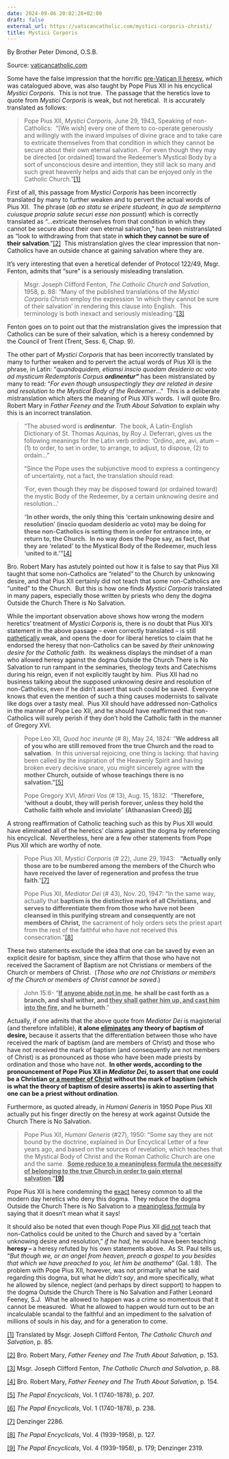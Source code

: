 ```yaml
---
date: 2024-09-06 20:02:28+02:00
draft: false
external_url: https://vaticancatholic.com/mystici-corporis-christi/
title: Mystici Corporis
---
```





By Brother Peter Dimond, O.S.B.

Source: [vaticancatholic.com](https://vaticancatholic.com/mystici-corporis-christi/)

<p>Some have the false impression that the horrific <a href="https://vaticancatholic.com/heresy-before-vatican-ii/">pre-Vatican II heresy</a>, which was catalogued above, was also taught by Pope Pius XII in his encyclical <em>Mystici Corporis</em>.  This is not true.  The passage that the heretics love to quote from <em>Mystici Corporis</em> is weak, but not heretical.  It is accurately translated as follows:</p>
<blockquote>
<p>Pope Pius XII, <em>Mystici Corporis</em>, June 29, 1943, Speaking of non-Catholics:  “[We wish] every one of them to co-operate generously and willingly with the inward impulses of divine grace and to take care to extricate themselves from that condition in which they cannot be secure about their own eternal salvation.  For even though they may be directed [or ordained] toward the Redeemer’s Mystical Body by a sort of unconscious desire and intention, they still lack so many and such great heavenly helps and aids that can be enjoyed only in the Catholic Church.”<a href="#_edn1" name="_ednref1">[1]</a></p>
</blockquote>
<p>First of all, this passage from <em>Mystici Corporis</em> has been incorrectly translated by many to further weaken and to pervert the actual words of Pius XII.  The phrase (<em>ab eo statu se eripere studeant, in quo de sempiterna cuiusque propria salute securi esse non possunt</em>) which is correctly translated as “…extricate themselves from that condition in which they cannot be secure about their own eternal salvation,” has been mistranslated as “look to withdrawing from that state in <strong>which they cannot be sure of their salvation</strong>.”<a href="#_edn2" name="_ednref2">[2]</a>  This mistranslation gives the clear impression that non-Catholics have an outside chance at gaining salvation where they are.</p>
<p>It’s very interesting that even a heretical defender of Protocol 122/49, Msgr. Fenton, admits that “sure” is a seriously misleading translation.</p>
<blockquote>
<p>Msgr. Joseph Clifford Fenton, <em>The Catholic Church and Salvation</em>, 1958, p. 88: “Many of the published translations of the <em>Mystici Corporis Christi</em> employ the expression ‘in which they cannot be sure of their salvation’ in rendering this clause into English.  This terminology is both inexact and seriously misleading.”<a href="#_edn3" name="_ednref3">[3]</a></p>
</blockquote>
<p>Fenton goes on to point out that the mistranslation gives the impression that Catholics can be sure of their salvation, which is a heresy condemned by the Council of Trent (Trent, Sess. 6, Chap. 9).</p>
<p>The other part of <em>Mystici Corporis</em> that has been incorrectly translated by many to further weaken and to pervert the actual words of Pius XII is the phrase, in Latin: “<em>quandoquidem, etiamsi inscio quodam desiderio ac voto ad mysticum Redemptoris Corpus <strong>ordinentur”</strong></em> has been mistranslated by many to read: “<em>For even though unsuspectingly they are related in desire and resolution to the Mystical Body of the Redeemer</em>…”  This is a deliberate mistranslation which alters the meaning of Pius XII’s words.  I will quote Bro. Robert Mary in <em>Father Feeney and the Truth About Salvation</em> to explain why this is an incorrect translation.</p>
<blockquote>
<p>“The abused word is <strong><em>ordinentur</em></strong>.  The book, A Latin-English Dictionary of St. Thomas Aquinas, by Roy J. Deferrari, gives us the following meanings for the Latin verb ordino: ‘Ordino, are, avi, atum – (1) to order, to set in order, to arrange, to adjust, to dispose, (2) to ordain…”</p>
<p>“Since the Pope uses the subjunctive mood to express a contingency of uncertainty, not a fact, the translation should read:</p>
<p>‘For, even though they may be disposed toward (or ordained toward) the mystic Body of the Redeemer, by a certain unknowing desire and resolution…’</p>
<p>“<strong>In other words, the only thing this ‘certain unknowing desire and resolution’ (inscio quodam desiderio ac voto) may be doing for these non-Catholics is setting them in order for entrance into, or return to, the Church.  In no way does the Pope say, as fact, that they are ‘related’ to the Mystical Body of the Redeemer, much less ‘united to it.’”</strong><a href="#_edn4" name="_ednref4">[4]</a></p>
</blockquote>
<p>Bro. Robert Mary has astutely pointed out how it is false to say that Pius XII taught that some non-Catholics are “related” to the Church by unknowing desire, and that Pius XII certainly did not teach that some non-Catholics are “united” to the Church.  But this is how one finds <em>Mystici Corporis</em> translated in many papers, especially those written by priests who deny the dogma Outside the Church There is No Salvation.</p>
<p>While the important observation above shows how wrong the modern heretics’ treatment of <em>Mystici Corporis</em> is, there is no doubt that Pius XII’s statement in the above passage – even correctly translated – is still <u>pathetically</u> weak, and opens the door for liberal heretics to claim that he endorsed the heresy that non-Catholics can be saved <em>by their unknowing desire for the Catholic faith</em>.  Its weakness displays the mindset of a man who allowed heresy against the dogma Outside the Church There is No Salvation to run rampant in the seminaries, theology texts and Catechisms during his reign, even if not explicitly taught by him.  Pius XII had no business talking about the supposed unknowing desire and resolution of non-Catholics, even if he didn’t assert that such could be saved.  Everyone knows that even the mention of such a thing causes modernists to salivate like dogs over a tasty meal.  Pius XII should have addressed non-Catholics in the manner of Pope Leo XII, and he should have reaffirmed that non-Catholics will surely perish if they don’t hold the Catholic faith in the manner of Gregory XVI.</p>
<blockquote>
<p>Pope Leo XII, <em>Quod hoc ineunte</em> (# 8), May 24, 1824: “<strong>We address all of you who are still removed from the true Church and the road to salvation</strong>.  In this universal rejoicing, one thing is lacking: that having been called by the inspiration of the Heavenly Spirit and having broken every decisive snare, you might sincerely agree with <strong>the mother Church, outside of whose teachings there is no salvation.”</strong><a href="#_edn5" name="_ednref5">[5]</a></p>
<p>Pope Gregory XVI, <em>Mirari Vos</em> (# 13), Aug. 15, 1832:  “<strong>Therefore, ‘without a doubt, they will perish forever, unless they hold the Catholic faith whole and inviolate</strong>” <strong>(Athanasian Creed)</strong>.<a href="#_edn6" name="_ednref6">[6]</a></p>
</blockquote>
<p>A strong reaffirmation of Catholic teaching such as this by Pius XII would have eliminated all of the heretics’ claims against the dogma by referencing his encyclical.  Nevertheless, here are a few other statements from Pope Pius XII which are worthy of note.</p>
<blockquote>
<p>Pope Pius XII,<em> Mystici Corporis </em>(# 22), June 29, 1943:   <strong>“Actually only those are to be numbered among the members of the Church who have received the laver of regeneration and profess the true faith</strong>.”<a href="#_edn7" name="_ednref7">[7]</a></p>
<p>Pope Pius XII, <em>Mediator Dei</em> (# 43), Nov. 20, 1947: “In the same way, actually that <strong>baptism is the distinctive mark of all Christians, and serves to differentiate them from those who have not been cleansed in this purifying stream and consequently are not members of Christ,</strong> the sacrament of holy orders sets the priest apart from the rest of the faithful who have not received this consecration.”<a href="#_edn8" name="_ednref8">[8]</a></p>
</blockquote>
<p>These two statements exclude the idea that one can be saved by even an explicit desire for baptism, since they affirm that those who have not received the Sacrament of Baptism are not Christians or members of the Church or members of Christ.  (<em>Those who are not Christians or members of the Church or members of Christ cannot be saved</em>.) </p>
<blockquote>
<p>John 15:6- “<strong><u>If anyone abide not in me</u></strong>, <strong>he shall be cast forth as a branch, and shall wither, and <u>they shall gather him up, and cast him into the fire</u>, and he burneth</strong>.”</p>
</blockquote>
<p>Actually, if one admits that the above quote from <em>Mediator Dei</em> is magisterial (and therefore infallible), <strong>it alone <u>eliminates</u> any theory of baptism of desire,</strong> because it asserts that the differentiation between those who have received the mark of baptism (and are members of Christ) and those who have not received the mark of baptism (and consequently are not members of Christ) is as pronounced as those who have been made priests by ordination and those who have not.<strong>  In other words, according to the pronouncement of Pope Pius XII in <em>Mediator Dei</em>, to assert that one could be a Christian <u>or a member of Christ</u> without the mark of baptism (which is what the theory of baptism of desire asserts) is akin to asserting that one can be a priest without ordination</strong>.</p>
<p>Furthermore, as quoted already, in<em> Humani Generis</em> in 1950 Pope Pius XII actually put his finger directly on the heresy at work against Outside the Church There is No Salvation. </p>
<blockquote>
<p>Pope Pius XII, <em>Humani Generis</em> (#27), 1950: “Some say they are not bound by the doctrine, explained in Our Encyclical Letter of a few years ago, and based on the sources of revelation, which teaches that the Mystical Body of Christ and the Roman Catholic Church are one and the same.  <strong><u>Some reduce to a meaningless formula the necessity of belonging to the true Church in order to gain eternal salvation</u>.”<a href="#_edn9" name="_ednref9">[9]</a></strong></p>
</blockquote>
<p>Pope Pius XII is here condemning the <u>exact</u> heresy common to all the modern day heretics who deny this dogma.  They reduce the dogma Outside the Church There is No Salvation to a <u>meaningless formula</u> by saying that it doesn’t mean what it says!</p>
<p>It should also be noted that even though Pope Pius XII <u>did not</u> teach that non-Catholics could be united to the Church and saved by a “certain unknowing desire and resolution,” <em><u>if</u></em> <em>he had,</em> he would have been teaching <strong>heresy – </strong>a heresy refuted by his own statements above.  As St. Paul tells us, “<em>But though we, or an angel from heaven, preach a gospel to you besides that which we have preached to you, let him be anathema</em>” (Gal. 1:8).  The problem with Pope Pius XII, however, was not primarily what he said regarding this dogma, but what he <em>didn’t say</em>, and more specifically, what he allowed by silence, neglect (and perhaps by direct support) to happen to the dogma Outside the Church There is No Salvation and Father Leonard Feeney, S.J.  What he allowed to happen was a crime so momentous that it cannot be measured.  What he allowed to happen would turn out to be an incalculable scandal to the faithful and an impediment to the salvation of millions of souls in his day, and for a generation to come.</p>
<div class="footnotes">
<p><a href="#_ednref1" name="_edn1">[1]</a> Translated by Msgr. Joseph Clifford Fenton<em>, The Catholic Church and Salvation</em>, p. 85.</p>
<p><a href="#_ednref2" name="_edn2">[2]</a> Bro. Robert Mary, <em>Father Feeney and The Truth About Salvation</em>, p. 153.</p>
<p><a href="#_ednref3" name="_edn3">[3]</a> Msgr. Joseph Clifford Fenton, <em>The Catholic Church and Salvation</em>, p. 88.</p>
<p><a href="#_ednref4" name="_edn4">[4]</a> Bro. Robert Mary, <em>Father Feeney and The Truth About Salvation</em>, p. 154.</p>
<p><a href="#_ednref5" name="_edn5">[5]</a> <em>The Papal Encyclicals</em>, Vol. 1 (1740-1878), p. 207.</p>
<p><a href="#_ednref6" name="_edn6">[6]</a> <em>The Papal Encyclicals</em>, Vol. 1 (1740-1878), p. 238.</p>
<p><a href="#_ednref7" name="_edn7">[7]</a> Denzinger 2286.</p>
<p><a href="#_ednref8" name="_edn8">[8]</a> <em>The Papal Encyclicals</em>, Vol. 4 (1939-1958), p. 127.</p>
<p><a href="#_ednref9" name="_edn9">[9]</a> <em>The Papal Encyclicals</em>, Vol. 4 (1939-1958), p. 179; Denzinger 2319.</p>
</div>
